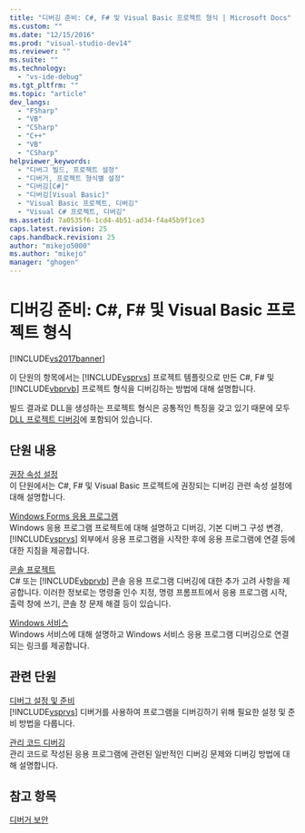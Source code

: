```yaml
---
title: "디버깅 준비: C#, F# 및 Visual Basic 프로젝트 형식 | Microsoft Docs"
ms.custom: ""
ms.date: "12/15/2016"
ms.prod: "visual-studio-dev14"
ms.reviewer: ""
ms.suite: ""
ms.technology: 
  - "vs-ide-debug"
ms.tgt_pltfrm: ""
ms.topic: "article"
dev_langs: 
  - "FSharp"
  - "VB"
  - "CSharp"
  - "C++"
  - "VB"
  - "CSharp"
helpviewer_keywords: 
  - "디버그 빌드, 프로젝트 설정"
  - "디버거, 프로젝트 형식별 설정"
  - "디버깅[C#]"
  - "디버깅[Visual Basic]"
  - "Visual Basic 프로젝트, 디버깅"
  - "Visual C# 프로젝트, 디버깅"
ms.assetid: 7a0535f6-1cd4-4b51-ad34-f4a45b9f1ce3
caps.latest.revision: 25
caps.handback.revision: 25
author: "mikejo5000"
ms.author: "mikejo"
manager: "ghogen"
---
```

# 디버깅 준비: C#, F# 및 Visual Basic 프로젝트 형식
[!INCLUDE[vs2017banner](../code-quality/includes/vs2017banner.md)]

이 단원의 항목에서는 [!INCLUDE[vsprvs](../code-quality/includes/vsprvs_md.md)] 프로젝트 템플릿으로 만든 C\#, F\# 및 [!INCLUDE[vbprvb](../code-quality/includes/vbprvb_md.md)] 프로젝트 형식을 디버깅하는 방법에 대해 설명합니다.  
  
 빌드 결과로 DLL을 생성하는 프로젝트 형식은 공통적인 특징을 갖고 있기 때문에 모두 [DLL 프로젝트 디버깅](../debugger/debugging-dll-projects.md)에 포함되어 있습니다.  
  
## 단원 내용  
 [권장 속성 설정](../debugger/managed-debugging-recommended-property-settings.md)  
 이 단원에서는 C\#, F\# 및 Visual Basic 프로젝트에 권장되는 디버깅 관련 속성 설정에 대해 설명합니다.  
  
 [Windows Forms 응용 프로그램](../debugger/debugging-preparation-windows-forms-applications.md)  
 Windows 응용 프로그램 프로젝트에 대해 설명하고 디버깅, 기본 디버그 구성 변경, [!INCLUDE[vsprvs](../code-quality/includes/vsprvs_md.md)] 외부에서 응용 프로그램을 시작한 후에 응용 프로그램에 연결 등에 대한 지침을 제공합니다.  
  
 [콘솔 프로젝트](../debugger/debugging-preparation-console-projects.md)  
 C\# 또는 [!INCLUDE[vbprvb](../code-quality/includes/vbprvb_md.md)] 콘솔 응용 프로그램 디버깅에 대한 추가 고려 사항을 제공합니다.  이러한 정보로는 명령줄 인수 지정, 명령 프롬프트에서 응용 프로그램 시작, 출력 창에 쓰기, 콘솔 창 문제 해결 등이 있습니다.  
  
 [Windows 서비스](../debugger/debugging-preparation-windows-services.md)  
 Windows 서비스에 대해 설명하고 Windows 서비스 응용 프로그램 디버깅으로 연결되는 링크를 제공합니다.  
  
## 관련 단원  
 [디버그 설정 및 준비](../debugger/debugger-settings-and-preparation.md)  
 [!INCLUDE[vsprvs](../code-quality/includes/vsprvs_md.md)] 디버거를 사용하여 프로그램을 디버깅하기 위해 필요한 설정 및 준비 방법을 다룹니다.  
  
 [관리 코드 디버깅](../debugger/debugging-managed-code.md)  
 관리 코드로 작성된 응용 프로그램에 관련된 일반적인 디버깅 문제와 디버깅 방법에 대해 설명합니다.  
  
## 참고 항목  
 [디버거 보안](../debugger/debugger-security.md)
